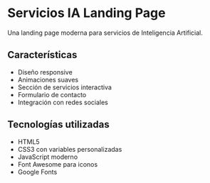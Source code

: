# Servicios IA Landing Page

Una landing page moderna para servicios de Inteligencia Artificial.

## Características

- Diseño responsive
- Animaciones suaves
- Sección de servicios interactiva
- Formulario de contacto
- Integración con redes sociales

## Tecnologías utilizadas

- HTML5
- CSS3 con variables personalizadas
- JavaScript moderno
- Font Awesome para iconos
- Google Fonts